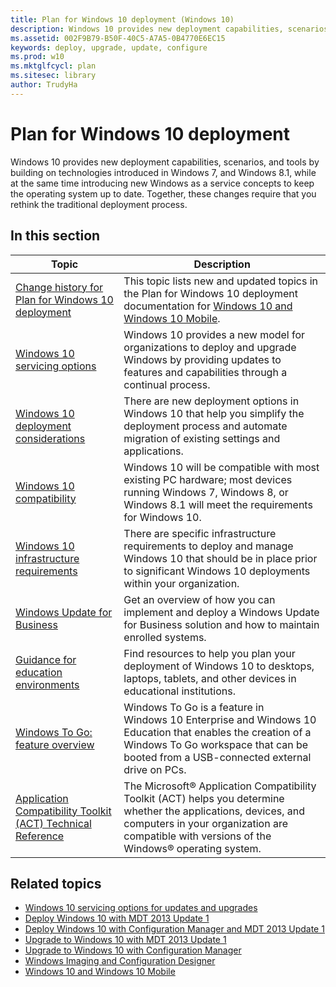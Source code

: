 ```yaml
---
title: Plan for Windows 10 deployment (Windows 10)
description: Windows 10 provides new deployment capabilities, scenarios, and tools by building on technologies introduced in Windows 7, and Windows 8.1, while at the same time introducing new Windows as a service concepts to keep the operating system up to date.
ms.assetid: 002F9B79-B50F-40C5-A7A5-0B4770E6EC15
keywords: deploy, upgrade, update, configure
ms.prod: w10
ms.mktglfcycl: plan
ms.sitesec: library
author: TrudyHa
---
```


# Plan for Windows 10 deployment
Windows 10 provides new deployment capabilities, scenarios, and tools by building on technologies introduced in Windows 7, and Windows 8.1, while at the same time introducing new Windows as a service concepts to keep the operating system up to date. Together, these changes require that you rethink the traditional deployment process.

## In this section
|Topic |Description |
|------|------------|
|[Change history for Plan for Windows 10 deployment](change-history-for-plan-for-windows-10-deployment.md) |This topic lists new and updated topics in the Plan for Windows 10 deployment documentation for [Windows 10 and Windows 10 Mobile](../index.md). |
|[Windows 10 servicing options](windows-10-servicing-options.md) |Windows 10 provides a new model for organizations to deploy and upgrade Windows by providing updates to features and capabilities through a continual process. |
|[Windows 10 deployment considerations](windows-10-deployment-considerations.md) |There are new deployment options in Windows 10 that help you simplify the deployment process and automate migration of existing settings and applications. |
|[Windows 10 compatibility](windows-10-compatibility.md) |Windows 10 will be compatible with most existing PC hardware; most devices running Windows 7, Windows 8, or Windows 8.1 will meet the requirements for Windows 10. |
|[Windows 10 infrastructure requirements](windows-10-infrastructure-requirements.md) |There are specific infrastructure requirements to deploy and manage Windows 10 that should be in place prior to significant Windows 10 deployments within your organization. |
|[Windows Update for Business](windows-update-for-business.md) |Get an overview of how you can implement and deploy a Windows Update for Business solution and how to maintain enrolled systems. |
|[Guidance for education environments](windows-10-guidance-for-education-environments.md) |Find resources to help you plan your deployment of Windows 10 to desktops, laptops, tablets, and other devices in educational institutions. |
|[Windows To Go: feature overview](windows-to-go-overview.md) |Windows To Go is a feature in Windows 10 Enterprise and Windows 10 Education that enables the creation of a Windows To Go workspace that can be booted from a USB-connected external drive on PCs. |
|[Application Compatibility Toolkit (ACT) Technical Reference](act-technical-reference.md) |The Microsoft® Application Compatibility Toolkit (ACT) helps you determine whether the applications, devices, and computers in your organization are compatible with versions of the Windows® operating system. |

## Related topics
- [Windows 10 servicing options for updates and upgrades](../manage/introduction-to-windows-10-servicing.md)
- [Deploy Windows 10 with MDT 2013 Update 1](../deploy/deploy-windows-10-with-the-microsoft-deployment-toolkit.md)
- [Deploy Windows 10 with Configuration Manager and MDT 2013 Update 1](../deploy/deploy-windows-10-with-system-center-2012-r2-configuration-manager.md)
- [Upgrade to Windows 10 with MDT 2013 Update 1](../deploy/upgrade-to-windows-10-with-the-microsoft-deployment-toolkit.md)
- [Upgrade to Windows 10 with Configuration Manager](../deploy/upgrade-to-windows-10-with-system-center-configuraton-manager.md)
- [Windows Imaging and Configuration Designer](http://go.microsoft.com/fwlink/p/?LinkId=733911)
- [Windows 10 and Windows 10 Mobile](../index.md)

 

 





